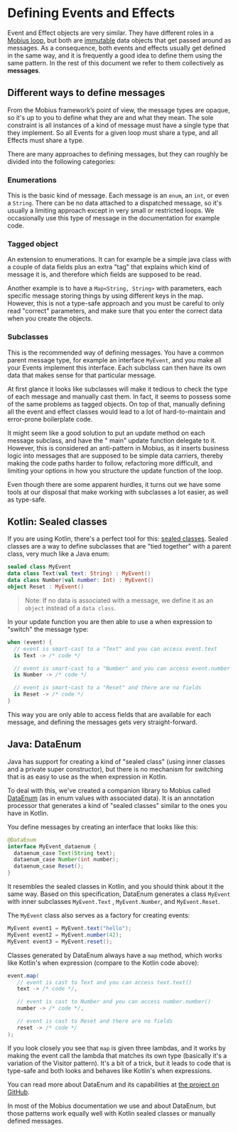 # Defining Events and Effects

Event and Effect objects are very similar. They have different roles in
a [Mobius loop](../reference-guide/mobius-loop.md), but both are [immutable](./immutability.md) data
objects that get passed around as messages. As a consequence, both events and effects usually get
defined in the same way, and it is frequently a good idea to define them using the same pattern. In
the rest of this document we refer to them collectively as **messages**.

## Different ways to define messages

From the Mobius framework’s point of view, the message types are opaque, so it's up to you to define
what they are and what they mean. The sole constraint is all instances of a kind of message must
have a single type that they implement. So all Events for a given loop must share a type, and all
Effects must share a type.

There are many approaches to defining messages, but they can roughly be divided into the following
categories:

### Enumerations

This is the basic kind of message. Each message is an `enum`, an `int`, or even a `String`. There
can be no data attached to a dispatched message, so it's usually a limiting approach except in very
small or restricted loops. We occasionally use this type of message in the documentation for example
code.

### Tagged object

An extension to enumerations. It can for example be a simple java class with a couple of data fields
plus an extra "tag" that explains which kind of message it is, and therefore which fields are
supposed to be read.

Another example is to have a `Map<String, String>` with parameters, each specific message storing
things by using different keys in the map. However, this is not a type-safe approach and you must be
careful to only read "correct" parameters, and make sure that you enter the correct data when you
create the objects.

### Subclasses

This is the recommended way of defining messages. You have a common parent message type, for example
an interface `MyEvent`, and you make all your Events implement this interface. Each subclass can
then have its own data that makes sense for that particular message.

At first glance it looks like subclasses will make it tedious to check the type of each message and
manually cast them. In fact, it seems to possess some of the same problems as tagged objects. On top
of that, manually defining all the event and effect classes would lead to a lot of hard-to-maintain
and error-prone boilerplate code.

It might seem like a good solution to put an update method on each message subclass, and have the "
main" update function delegate to it. However, this is considered an anti-pattern in Mobius, as it
inserts business logic into messages that are supposed to be simple data carriers, thereby making
the code paths harder to follow, refactoring more difficult, and limiting your options in how you
structure the update function of the loop.

Even though there are some apparent hurdles, it turns out we have some tools at our disposal that
make working with subclasses a lot easier, as well as type-safe.

## Kotlin: Sealed classes

If you are using Kotlin, there's a perfect tool for
this: [sealed classes](https://kotlinlang.org/docs/reference/sealed-classes.html). Sealed classes
are a way to define subclasses that are "tied together" with a parent class, very much like a Java
enum:

```kotlin
sealed class MyEvent
data class Text(val text: String) : MyEvent()
data class Number(val number: Int) : MyEvent()
object Reset : MyEvent()
```

> Note: If no data is associated with a message, we define it as an `object` instead of a `data class`.

In your update function you are then able to use a when expression to "switch" the message type:

```kotlin
when (event) {
  // event is smart-cast to a "Text" and you can access event.text
  is Text -> /* code */

  // event is smart-cast to a "Number" and you can access event.number
  is Number -> /* code */

  // event is smart-cast to a "Reset" and there are no fields
  is Reset -> /* code */
}
```

This way you are only able to access fields that are available for each message, and defining the
messages gets very straight-forward.

## Java: DataEnum

Java has support for creating a kind of "sealed class" (using inner classes and a private super
constructor), but there is no mechanism for switching that is as easy to use as the when expression
in Kotlin.

To deal with this, we've created a companion library to Mobius
called [DataEnum](https://github.com/spotify/dataenum) (as in enum values with associated data). It
is an annotation processor that generates a kind of "sealed classes" similar to the ones you have in
Kotlin.

You define messages by creating an interface that looks like this:

```java
@DataEnum
interface MyEvent_dataenum {
  dataenum_case Text(String text);
  dataenum_case Number(int number);
  dataenum_case Reset();
}
```

It resembles the sealed classes in Kotlin, and you should think about it the same way. Based on this
specification, DataEnum generates a class `MyEvent` with inner subclasses `MyEvent.Text`
, `MyEvent.Number`, and `MyEvent.Reset`.

The `MyEvent` class also serves as a factory for creating events:

```java
MyEvent event1 = MyEvent.text("hello");
MyEvent event2 = MyEvent.number(42);
MyEvent event3 = MyEvent.reset();
```

Classes generated by DataEnum always have a `map` method, which works like Kotlin's when
expression (compare to the Kotlin code above):

```java
event.map(
   // event is cast to Text and you can access text.text()
   text -> /* code */,

   // event is cast to Number and you can access number.number()
   number -> /* code */,

   // event is cast to Reset and there are no fields
   reset -> /* code */
);
```

If you look closely you see that `map` is given three lambdas, and it works by making the event call
the lambda that matches its own type (basically it's a variation of the Visitor pattern). It's a bit
of a trick, but it leads to code that is type-safe and both looks and behaves like Kotlin's when
expressions.

You can read more about DataEnum and its capabilities
at [the project on GitHub](https://github.com/spotify/dataenum).

In most of the Mobius documentation we use and about DataEnum, but those patterns work equally well
with Kotlin sealed classes or manually defined messages.
